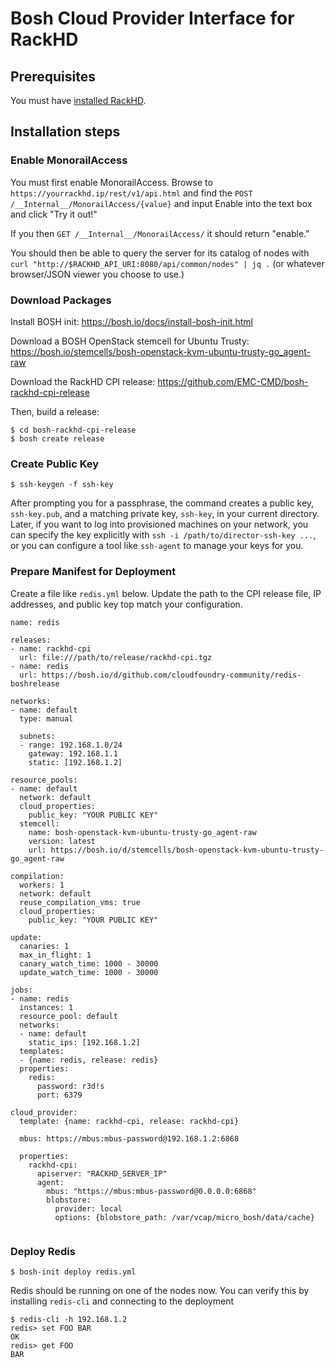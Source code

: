 # Bosh Cloud Provider Interface for RackHD

## Prerequisites

You must have [installed RackHD](http://rackhd.readthedocs.org/en/latest/).

## Installation steps

### Enable MonorailAccess

You must first enable MonorailAccess. Browse to `https://yourrackhd.ip/rest/v1/api.html` and find the `POST /__Internal__/MonorailAccess/{value}` and input Enable into the text box and click "Try it out!"

If you then `GET /__Internal__/MonorailAccess/` it should return "enable."

You should then be able to query the server for its catalog of nodes with `curl "http://$RACKHD_API_URI:8080/api/common/nodes" | jq .` (or whatever browser/JSON viewer you choose to use.)

### Download Packages

Install BOSH init: <https://bosh.io/docs/install-bosh-init.html>

Download a BOSH OpenStack stemcell for Ubuntu Trusty: <https://bosh.io/stemcells/bosh-openstack-kvm-ubuntu-trusty-go_agent-raw>

Download the RackHD CPI release: <https://github.com/EMC-CMD/bosh-rackhd-cpi-release> 

Then, build a release: 

```
$ cd bosh-rackhd-cpi-release
$ bosh create release
```

### Create Public Key

`$ ssh-keygen -f ssh-key`

After prompting you for a passphrase, the command creates a public key, `ssh-key.pub`, and a matching private key, `ssh-key`, in your current directory. Later, if you want to log into provisioned machines on your network, you can specify the key explicitly with `ssh -i /path/to/director-ssh-key ...`, or you can configure a tool like `ssh-agent` to manage your keys for you.

### Prepare Manifest for Deployment

Create a file like `redis.yml` below. Update the path to the CPI release file, IP addresses, and public key top match your configuration. 

```
name: redis

releases:
- name: rackhd-cpi
  url: file:///path/to/release/rackhd-cpi.tgz
- name: redis
  url: https://bosh.io/d/github.com/cloudfoundry-community/redis-boshrelease

networks:
- name: default
  type: manual

  subnets:
  - range: 192.168.1.0/24
    gateway: 192.168.1.1
    static: [192.168.1.2]

resource_pools:
- name: default
  network: default
  cloud_properties:
    public_key: "YOUR PUBLIC KEY"
  stemcell:
    name: bosh-openstack-kvm-ubuntu-trusty-go_agent-raw
    version: latest
    url: https://bosh.io/d/stemcells/bosh-openstack-kvm-ubuntu-trusty-go_agent-raw

compilation:
  workers: 1
  network: default
  reuse_compilation_vms: true
  cloud_properties:
    public_key: "YOUR PUBLIC KEY"

update:
  canaries: 1
  max_in_flight: 1
  canary_watch_time: 1000 - 30000
  update_watch_time: 1000 - 30000

jobs:
- name: redis
  instances: 1
  resource_pool: default
  networks:
  - name: default
    static_ips: [192.168.1.2]
  templates:
  - {name: redis, release: redis}
  properties:
    redis:
      password: r3d!s
      port: 6379

cloud_provider:
  template: {name: rackhd-cpi, release: rackhd-cpi}

  mbus: https://mbus:mbus-password@192.168.1.2:6868

  properties:
    rackhd-cpi:
      apiserver: "RACKHD_SERVER_IP"
      agent:
        mbus: "https://mbus:mbus-password@0.0.0.0:6868"
        blobstore:
          provider: local
          options: {blobstore_path: /var/vcap/micro_bosh/data/cache}
        
```

### Deploy Redis

`$ bosh-init deploy redis.yml`

Redis should be running on one of the nodes now. You can verify this by installing `redis-cli` and connecting to the deployment

```
$ redis-cli -h 192.168.1.2
redis> set FOO BAR
OK
redis> get FOO
BAR
```  